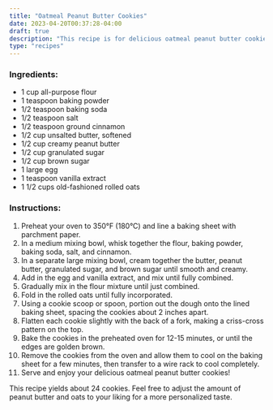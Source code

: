 ```yaml
---
title: "Oatmeal Peanut Butter Cookies"
date: 2023-04-20T00:37:28-04:00
draft: true
description: "This recipe is for delicious oatmeal peanut butter cookies that are soft and chewy on the inside with a slightly crisp exterior. The cookies are made with a combination of all-purpose flour, rolled oats, creamy peanut butter, and a hint of cinnamon for added flavor. The dough is portioned out onto a baking sheet, flattened with a fork to create a criss-cross pattern, and baked until golden brown. These cookies are perfect for a snack, dessert, or as a treat to share with friends and family."
type: "recipes"
---
```


### Ingredients:

- 1 cup all-purpose flour
- 1 teaspoon baking powder
- 1/2 teaspoon baking soda
- 1/2 teaspoon salt
- 1/2 teaspoon ground cinnamon
- 1/2 cup unsalted butter, softened
- 1/2 cup creamy peanut butter
- 1/2 cup granulated sugar
- 1/2 cup brown sugar
- 1 large egg
- 1 teaspoon vanilla extract
- 1 1/2 cups old-fashioned rolled oats

### Instructions:

1. Preheat your oven to 350°F (180°C) and line a baking sheet with parchment paper.
1. In a medium mixing bowl, whisk together the flour, baking powder, baking soda, salt, and cinnamon.
1. In a separate large mixing bowl, cream together the butter, peanut butter, granulated sugar, and brown sugar until smooth and creamy.
1. Add in the egg and vanilla extract, and mix until fully combined.
1. Gradually mix in the flour mixture until just combined.
1. Fold in the rolled oats until fully incorporated.
1. Using a cookie scoop or spoon, portion out the dough onto the lined baking sheet, spacing the cookies about 2 inches apart.
1. Flatten each cookie slightly with the back of a fork, making a criss-cross pattern on the top.
1. Bake the cookies in the preheated oven for 12-15 minutes, or until the edges are golden brown.
1. Remove the cookies from the oven and allow them to cool on the baking sheet for a few minutes, then transfer to a wire rack to cool completely.
1. Serve and enjoy your delicious oatmeal peanut butter cookies!

This recipe yields about 24 cookies. Feel free to adjust the amount of peanut butter and oats to your liking for a more personalized taste.